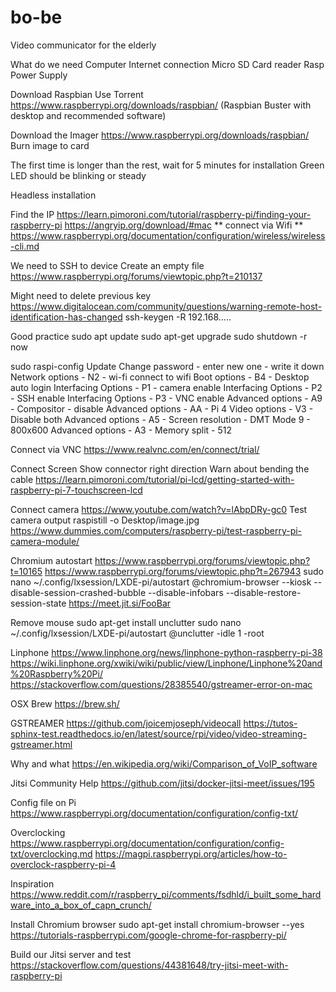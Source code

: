 # bo-be
Video communicator for the elderly

What do we need
Computer
Internet connection
Micro SD Card reader
Rasp
Power Supply

Download Raspbian
Use Torrent
https://www.raspberrypi.org/downloads/raspbian/
(Raspbian Buster with desktop and recommended software)

Download the Imager
https://www.raspberrypi.org/downloads/raspbian/
Burn image to card

The first time is longer than the rest, wait for 5 minutes for installation
Green LED should be blinking or steady

Headless installation

Find the IP
https://learn.pimoroni.com/tutorial/raspberry-pi/finding-your-raspberry-pi
https://angryip.org/download/#mac
** connect via Wifi **
https://www.raspberrypi.org/documentation/configuration/wireless/wireless-cli.md

We need to SSH to device
Create an empty file
https://www.raspberrypi.org/forums/viewtopic.php?t=210137

Might need to delete previous key
https://www.digitalocean.com/community/questions/warning-remote-host-identification-has-changed
ssh-keygen -R 192.168…..

Good practice
sudo apt update
sudo apt-get upgrade
sudo shutdown -r now

sudo raspi-config
Update
Change password - enter new one - write it down
Network options - N2 - wi-fi connect to wifi
Boot options - B4 - Desktop auto login
Interfacing Options - P1 - camera enable
Interfacing Options - P2 - SSH enable
Interfacing Options - P3 - VNC enable
Advanced options - A9 - Compositor - disable
Advanced options - AA - Pi 4 Video options - V3 - Disable both 
Advanced options - A5 - Screen resolution - DMT Mode 9 - 800x600 
Advanced options - A3 - Memory split - 512
 
Connect via VNC
https://www.realvnc.com/en/connect/trial/

Connect Screen
Show connector right direction
Warn about bending the cable
https://learn.pimoroni.com/tutorial/pi-lcd/getting-started-with-raspberry-pi-7-touchscreen-lcd

Connect camera
https://www.youtube.com/watch?v=lAbpDRy-gc0
Test camera output
raspistill -o Desktop/image.jpg
https://www.dummies.com/computers/raspberry-pi/test-raspberry-pi-camera-module/


Chromium autostart
https://www.raspberrypi.org/forums/viewtopic.php?t=10165
https://www.raspberrypi.org/forums/viewtopic.php?t=267943
sudo nano ~/.config/lxsession/LXDE-pi/autostart
@chromium-browser --kiosk --disable-session-crashed-bubble --disable-infobars --disable-restore-session-state https://meet.jit.si/FooBar

Remove mouse
sudo apt-get install unclutter
sudo nano ~/.config/lxsession/LXDE-pi/autostart
@unclutter -idle 1 -root

Linphone
https://www.linphone.org/news/linphone-python-raspberry-pi-38
https://wiki.linphone.org/xwiki/wiki/public/view/Linphone/Linphone%20and%20Raspberry%20Pi/
https://stackoverflow.com/questions/28385540/gstreamer-error-on-mac


OSX Brew
https://brew.sh/

GSTREAMER
https://github.com/joicemjoseph/videocall
https://tutos-sphinx-test.readthedocs.io/en/latest/source/rpi/video/video-streaming-gstreamer.html

Why and what
https://en.wikipedia.org/wiki/Comparison_of_VoIP_software

Jitsi Community Help
https://github.com/jitsi/docker-jitsi-meet/issues/195

Config file on Pi
https://www.raspberrypi.org/documentation/configuration/config-txt/

Overclocking
https://www.raspberrypi.org/documentation/configuration/config-txt/overclocking.md
https://magpi.raspberrypi.org/articles/how-to-overclock-raspberry-pi-4


Inspiration
https://www.reddit.com/r/raspberry_pi/comments/fsdhld/i_built_some_hardware_into_a_box_of_capn_crunch/

Install Chromium browser
sudo apt-get install chromium-browser --yes
https://tutorials-raspberrypi.com/google-chrome-for-raspberry-pi/

Build our Jitsi server and test
https://stackoverflow.com/questions/44381648/try-jitsi-meet-with-raspberry-pi
